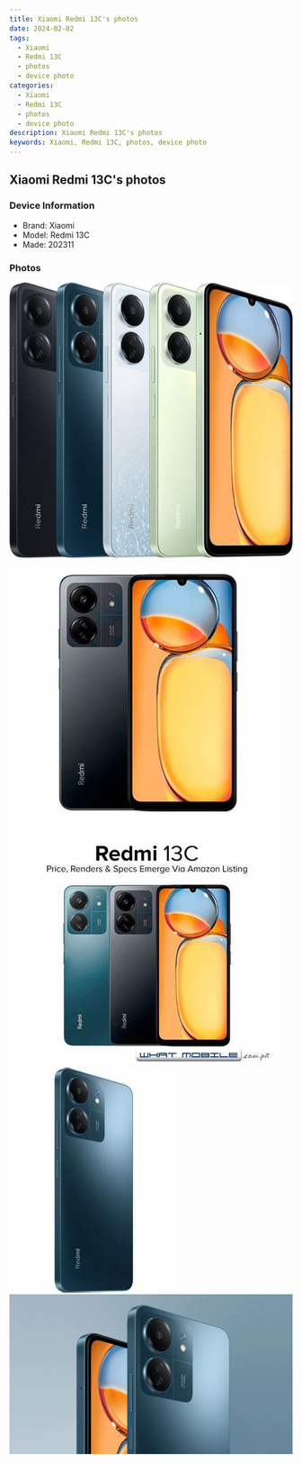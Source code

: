 ```yaml
---
title: Xiaomi Redmi 13C's photos
date: 2024-02-02
tags: 
  - Xiaomi
  - Redmi 13C
  - photos
  - device photo
categories: 
  - Xiaomi
  - Redmi 13C
  - photos
  - device photo
description: Xiaomi Redmi 13C's photos
keywords: Xiaomi, Redmi 13C, photos, device photo
---
```


## Xiaomi Redmi 13C's photos

### Device Information

- Brand: Xiaomi
- Model: Redmi 13C
- Made: 202311

### Photos

![/images/best-assets/devices/xiaomi/xiaomi-redmi-13c/1.jpg](/images/best-assets/devices/xiaomi/xiaomi-redmi-13c/1.jpg)
![/images/best-assets/devices/xiaomi/xiaomi-redmi-13c/2.jpg](/images/best-assets/devices/xiaomi/xiaomi-redmi-13c/2.jpg)
![/images/best-assets/devices/xiaomi/xiaomi-redmi-13c/3.jpg](/images/best-assets/devices/xiaomi/xiaomi-redmi-13c/3.jpg)
![/images/best-assets/devices/xiaomi/xiaomi-redmi-13c/4.jpg](/images/best-assets/devices/xiaomi/xiaomi-redmi-13c/4.jpg)
![/images/best-assets/devices/xiaomi/xiaomi-redmi-13c/5.jpg](/images/best-assets/devices/xiaomi/xiaomi-redmi-13c/5.jpg)
